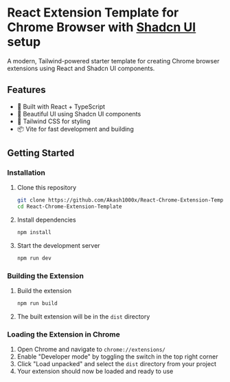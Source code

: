 # React Extension Template for Chrome Browser with [Shadcn UI](https://ui.shadcn.com/) setup

A modern, Tailwind-powered starter template for creating Chrome browser extensions using React and Shadcn UI components.

## Features

- 🚀 Built with React + TypeScript
- 🎨 Beautiful UI using Shadcn UI components
- 🧩 Tailwind CSS for styling
- 📦 Vite for fast development and building

## Getting Started

### Installation

1. Clone this repository
   ```bash
   git clone https://github.com/Akash1000x/React-Chrome-Extension-Template.git
   cd React-Chrome-Extension-Template
   ```

2. Install dependencies
   ```bash
   npm install
   ```

3. Start the development server
   ```bash
   npm run dev
   ```

### Building the Extension

1. Build the extension
   ```bash
   npm run build
   ```

2. The built extension will be in the `dist` directory

### Loading the Extension in Chrome

1. Open Chrome and navigate to `chrome://extensions/`
2. Enable "Developer mode" by toggling the switch in the top right corner
3. Click "Load unpacked" and select the `dist` directory from your project
4. Your extension should now be loaded and ready to use